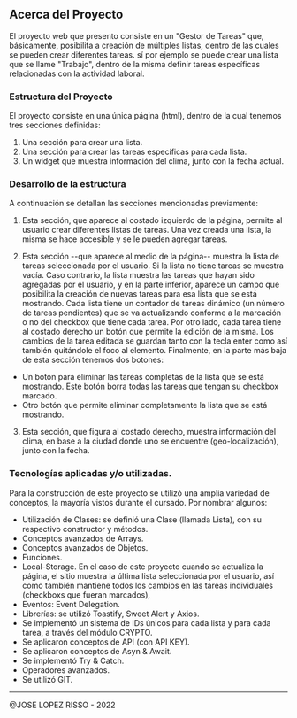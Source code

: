 
## Acerca del Proyecto

El proyecto web que presento consiste en un "Gestor de Tareas" que, básicamente, posibilita a creación de múltiples listas, dentro de las cuales se pueden crear diferentes tareas. sí por ejemplo se puede crear una lista que se llame "Trabajo",  dentro de la misma definir tareas específicas relacionadas con la actividad laboral.

### Estructura del Proyecto

El proyecto consiste en una única página (html), dentro de la cual tenemos tres secciones definidas:

1) Una sección para crear una lista.
2) Una sección para crear las tareas específicas para cada lista.
3) Un widget que muestra información del clima, junto con la fecha actual.

### Desarrollo de la estructura

A continuación se detallan las secciones mencionadas previamente:

1. Esta sección, que aparece al costado izquierdo de la página, permite al usuario crear diferentes listas de tareas. Una vez creada una lista, la misma se hace accesible y se le pueden agregar tareas. 

2. Esta sección --que aparece al medio de la página-- muestra la lista de tareas seleccionada por el usuario. Si la lista no tiene tareas se muestra vacía. Caso contrario, la lista muestra las tareas que hayan sido agregadas por el usuario, y en la parte inferior, aparece un campo que posibilita la creación de nuevas tareas para esa lista que se está mostrando. Cada lista tiene un contador de tareas dinámico (un número de tareas pendientes) que se va actualizando conforme a la marcación o no del checkbox que tiene cada tarea. Por otro lado, cada tarea tiene al costado derecho un botón que permite la edición de la misma. Los cambios de la tarea editada
se guardan tanto con la tecla enter como así también quitándole el foco al elemento. Finalmente, en la parte más baja de esta sección tenemos dos botones:

* Un botón para eliminar las tareas completas de la lista que se está mostrando. Este botón borra todas las tareas que tengan su checkbox marcado.
* Otro botón que permite eliminar completamente la lista que se está mostrando. 

3. Esta sección, que figura al costado derecho, muestra información del clima, en base a la ciudad donde uno se encuentre (geo-localización), junto con la fecha.


### Tecnologías aplicadas y/o utilizadas.

Para la construcción de este proyecto se utilizó una amplia variedad de conceptos, la mayoría vistos durante el cursado. Por nombrar algunos:

* Utilización de Clases: se definió una Clase (llamada Lista), con su respectivo constructor y métodos.
* Conceptos avanzados de Arrays.
* Conceptos avanzados de Objetos.
* Funciones.
* Local-Storage. En el caso de este proyecto cuando se actualiza la página, el sitio muestra la última lista seleccionada
por el usuario, así como también mantiene todos los cambios en las tareas individuales (checkboxs que fueran marcados),
* Eventos: Event Delegation.
* Librerías: se utilizó Toastify, Sweet Alert y Axios. 
* Se implementó un sistema de IDs únicos para cada lista y para cada tarea, a través del módulo CRYPTO.
* Se aplicaron conceptos de API (con API KEY).
* Se aplicaron conceptos de Asyn & Await.
* Se implementó Try & Catch.
* Operadores avanzados.
* Se utilizó GIT.



-------------------------------------------------------------
@JOSE LOPEZ RISSO - 2022













